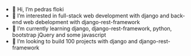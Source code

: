 - 👋 Hi, I’m pedras floki
- 👀 I’m interested in full-stack web development with django and back-end web debelopment with django-rest-framework 
- 🌱 I’m currently learning django, django-rest-framework, python, bootstrap jQuery and some javascript
- 💞️ I’m looking to build 100 projects with django and django-rest-framework

<!---
pedrasfloki/pedrasfloki is a ✨ special ✨ repository because its `README.md` (this file) appears on your GitHub profile.
You can click the Preview link to take a look at your changes.
--->
